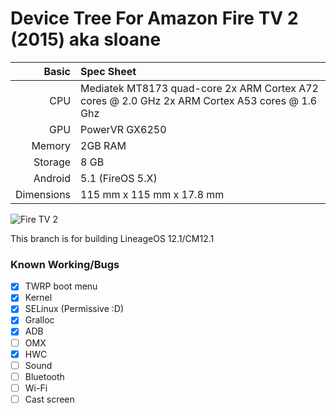 Device Tree For Amazon Fire TV 2 (2015) aka sloane
================================

Basic   | Spec Sheet
-------:|:--------------------------------------------------
CPU     | Mediatek MT8173 quad-core 2x ARM Cortex A72 cores @ 2.0 GHz 2x ARM Cortex A53 cores @ 1.6 Ghz
GPU     | PowerVR GX6250
Memory  | 2GB RAM
Storage | 8 GB
Android | 5.1 (FireOS 5.X)
Dimensions | 115 mm x 115 mm x 17.8 mm

![Fire TV 2](https://thumbor.forbes.com/thumbor/960x0/https%3A%2F%2Fblogs-images.forbes.com%2Faarontilley%2Ffiles%2F2015%2F09%2FAmazonFireTV-1200-80.jpg "Fire TV 2")

This branch is for building LineageOS 12.1/CM12.1

### Known Working/Bugs
- [x] TWRP boot menu
- [x] Kernel
- [x] SELinux (Permissive :D)
- [x] Gralloc
- [x] ADB
- [ ] OMX
- [x] HWC
- [ ] Sound
- [ ] Bluetooth
- [ ] Wi-Fi
- [ ] Cast screen
